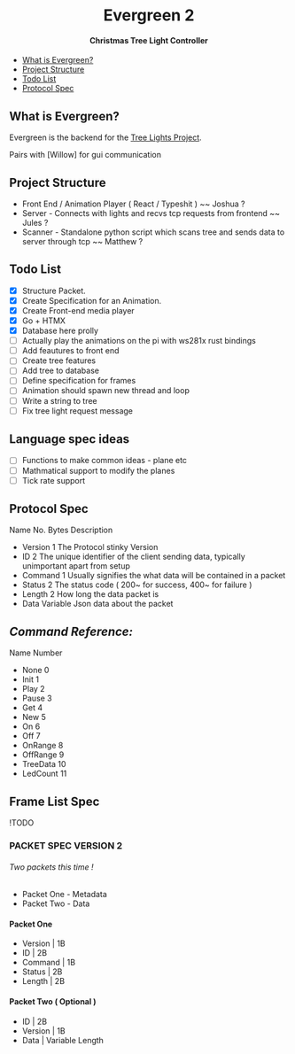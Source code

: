 <div align="center">

# Evergreen 2

#### Christmas Tree Light Controller

</div>

* [What is Evergreen?](#-What-is-Evergreen)
* [Project Structure](#-Project-Structure)
* [Todo List](#-Todo-List)
* [Protocol Spec](#-Protocol-Spec)


## What is Evergreen?

Evergreen is the backend for the [Tree Lights Project]().

Pairs with [Willow] for gui communication

## Project Structure

- Front End / Animation Player ( React / Typeshit ) ~~ Joshua ?
- Server - Connects with lights and recvs tcp requests from frontend ~~ Jules ?
- Scanner - Standalone python script which scans tree and sends data to server through tcp ~~ Matthew ?

## Todo List

- [x] Structure Packet.
- [x] Create Specification for an Animation.
- [x] Create Front-end media player
- [x] Go + HTMX
- [x] Database here prolly
- [ ] Actually play the animations on the pi with ws281x rust bindings
- [ ] Add feautures to front end
- [ ] Create tree features
- [ ] Add tree to database
- [ ] Define specification for frames
- [ ] Animation should spawn new thread and loop
- [ ] Write a string to tree
- [ ] Fix tree light request message

## Language spec ideas

- [ ] Functions to make common ideas - plane etc
- [ ] Mathmatical support to modify the planes
- [ ] Tick rate support

## Protocol Spec

Name      No. Bytes   Description

- Version   1           The Protocol stinky Version
- ID        2           The unique identifier of the client sending data, typically unimportant apart from setup
- Command   1           Usually signifies the what data will be contained in a packet
- Status    2           The status code ( 200~ for success, 400~ for failure )
- Length    2           How long the data packet is
- Data      Variable    Json data about the packet

## *Command Reference:*

Name      Number

- None      0
- Init      1
- Play      2
- Pause     3
- Get       4
- New       5
- On        6
- Off       7
- OnRange   8
- OffRange  9
- TreeData  10
- LedCount  11

## Frame List Spec

!TODO




### PACKET SPEC VERSION 2

###### Two packets this time !

* Packet One - Metadata
* Packet Two - Data

#### Packet One

- Version   | 1B
- ID        | 2B
- Command   | 1B
- Status    | 2B
- Length    | 2B

#### Packet Two ( Optional )

- ID | 2B
- Version | 1B
- Data | Variable Length
